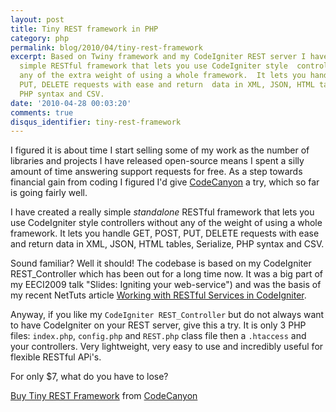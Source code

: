 ```yaml
---
layout: post
title: Tiny REST framework in PHP
category: php
permalink: blog/2010/04/tiny-rest-framework
excerpt: Based on Twiny framework and my CodeIgniter REST server I have created a  really
  simple RESTful framework that lets you use CodeIgniter style  controllers without
  any of the extra weight of using a whole framework.  It lets you handle GET, POST,
  PUT, DELETE requests with ease and return  data in XML, JSON, HTML tables, Serialize,
  PHP syntax and CSV.
date: '2010-04-28 00:03:20'
comments: true
disqus_identifier: tiny-rest-framework
---
```


I figured it is about time I start selling some of my work as the number of libraries and projects I have released open-source means I spent a silly amount of time answering support requests for free. As a step towards financial gain from coding I figured I'd give [CodeCanyon](http://codecanyon.net/) a try, which so far is going fairly well.

I have created a really simple _standalone_ RESTful framework that lets you use CodeIgniter style controllers without any of the weight of using a whole framework. It lets you handle GET, POST, PUT, DELETE requests with ease and return data in XML, JSON, HTML tables, Serialize, PHP syntax and CSV.

Sound familiar? Well it should! The codebase is based on my CodeIgniter REST\_Controller which has been out for a long time now. It was a big part of my EECI2009 talk "Slides: Igniting your web-service") and was the basis of my recent NetTuts article [Working with RESTful Services in CodeIgniter](http://net.tutsplus.com/tutorials/php/working-with-restful-services-in-codeigniter-2/).

Anyway, if you like my `CodeIgniter REST_Controller` but do not always want to have CodeIgniter on your REST server, give this a try. It is only 3 PHP files: `index.php`, `config.php` and `REST.php` class file then a `.htaccess` and your controllers. Very lightweight, very easy to use and incredibly useful for flexible RESTful APi's.

For only $7, what do you have to lose?

[Buy Tiny REST Framework](http://codecanyon.net/item/tiny-rest-framework/99263) from [CodeCanyon](http://codecanyon.net/)

